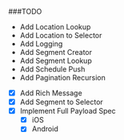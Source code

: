 ###TODO
* Add Location Lookup
* Add Location to Selector
* Add Logging
* Add Segment Creator
* Add Segment Lookup
* Add Schedule Push
* Add Pagination Recursion
* [X] Add Rich Message
* [X] Add Segment to Selector
* [X] Implement Full Payload Spec
  * [X] iOS
  * [X] Android
